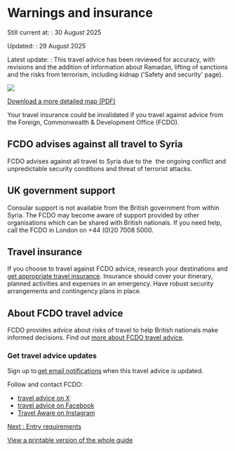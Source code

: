 # Warnings and insurance

Still current at:
:   30 August 2025

Updated:
:   29 August 2025

Latest update:
:   This travel advice has been reviewed for accuracy, with revisions and the addition of information about Ramadan, lifting of sanctions and the risks from terrorism, including kidnap ('Safety and security' page).

![](https://assets.publishing.service.gov.uk/media/5f4f3764e90e071c745ff2f9/FCDO__TA__039_-_Syria_Travel_Advice_Ed1__WEB_.jpg)


[Download a more detailed map (PDF)](https://assets.publishing.service.gov.uk/media/5f4f37648fa8f57fb57d4b68/FCDO__TA__039_-_Syria_Travel_Advice_Ed1.pdf)

Your travel insurance could be invalidated if you travel against advice from the Foreign, Commonwealth & Development Office (FCDO).

## FCDO advises against all travel to Syria

FCDO advises against all travel to Syria due to the  the ongoing conflict and unpredictable security conditions and threat of terrorist attacks.

## UK government support

Consular support is not available from the British government from within Syria. The FCDO may become aware of support provided by other organisations which can be shared with British nationals. If you need help, call the FCDO in London on +44 (0)20 7008 5000.

## Travel insurance

If you choose to travel against FCDO advice, research your destinations and [get appropriate travel insurance](https://www.gov.uk/guidance/foreign-travel-insurance). Insurance should cover your itinerary, planned activities and expenses in an emergency. Have robust security arrangements and contingency plans in place.

## About FCDO travel advice

FCDO provides advice about risks of travel to help British nationals make informed decisions. Find out [more about FCDO travel advice](https://www.gov.uk/guidance/about-foreign-commonwealth-development-office-travel-advice).

### Get travel advice updates

Sign up to [get email notifications](https://www.gov.uk/foreign-travel-advice/syria/email-signup) when this travel advice is updated.

Follow and contact FCDO:

* [travel advice on X](https://x.com/fcdotravelgovuk)
* [travel advice on Facebook](https://www.facebook.com/FCDOTravel/)
* [Travel Aware on Instagram](https://www.instagram.com/accounts/login/?next=https%3A%2F%2Fwww.instagram.com%2Ftravelaware%2F&is_from_rle)

[Next
:
Entry requirements](/foreign-travel-advice/syria/entry-requirements)

[View a printable version of the whole guide](/foreign-travel-advice/syria/print)